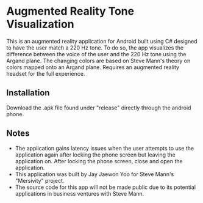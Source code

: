 # Augmented Reality Tone Visualization
This is an augmented reality application for Android built using C# designed to have the user match a 220 Hz tone. To do so, the app visualizes the difference between the voice of the user and the 220 Hz tone using the Argand plane. The changing colors are based on Steve Mann's theory on colors mapped onto an Argand plane. Requires an augmented reality headset for the full experience.

## Installation
Download the .apk file found under "release" directly through the android phone. 

## Notes
- The application gains latency issues when the user attempts to use the application again after locking the phone screen but leaving the application on. After locking the phone screen, close and open the application. 
- This application was built by Jay Jaewon Yoo for Steve Mann's "Mersivity" project. 
- The source code for this app will not be made public due to its potential applications in business ventures with Steve Mann. 

